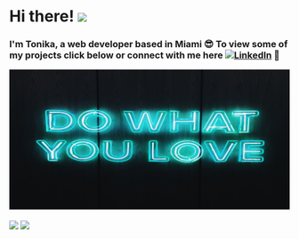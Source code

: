 
# Hi there! <img src="https://raw.githubusercontent.com/MartinHeinz/MartinHeinz/master/wave.gif" width="30px">  
### I'm Tonika, a web developer based in Miami 😎 To view some of my projects click below or connect with me here [![LinkedIn][2.2]][2] 🙂

[1.2]: http://i.imgur.com/wWzX9uB.png (twitter icon without padding)
[2.2]: https://raw.githubusercontent.com/MartinHeinz/MartinHeinz/master/linkedin-3-16.png (LinkedIn icon without padding)

<!-- Links to your social media accounts -->

[2]: https://www.linkedin.com/in/tonika-valderrama/

<!--
**tokich6/tokich6** is a ✨ _special_ ✨ repository because its `README.md` (this file) appears on your GitHub profile.

Here are some ideas to get you started:

- 🔭 I’m currently working on a couple of side projects
- 🌱 I’m currently learning Python
- 👯 I’m looking to collaborate on ...
- 🤔 I’m looking for help with ...
- 💬 Ask me about ...
- 📫 How to reach me: ...
- 😄 Pronouns: ...
- ⚡ Fun fact: ...
-->

[![Header](https://raw.githubusercontent.com/tokich6/tokich6/master/readme_header.jpg "Header")](https://tonika.tech)


<!-- Emojis: https://emojipedia.org/emoji/ -->
<!-- HTML Emojis: https://www.fileformat.info/index.htm -->
<!-- Shields: https://shields.io/ -->
<!-- Awesome GitHub Profile README: https://github.com/abhisheknaiidu/awesome-github-profile-readme -->
<!-- Awesome GitHub Profile README: https://github.com/abhisheknaiidu/awesome-github-profile-readme -->


<img align="center" src="https://github-readme-stats.vercel.app/api/top-langs/?username=tokich6&theme=gotham&show_icons=true&layout=compact" /> <img align="center" src="https://github-readme-stats.vercel.app/api/?username=tokich6&theme=gotham&show_icons=true&layout=compact&hide=stars" />

<!-- Actual text -->



